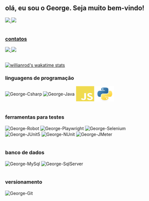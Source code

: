 ## olá, eu sou o George.  Seja muito bem-vindo!

<div>
  <a href="https://github.com/george-mathias">
  <img height="180em" src="https://github-readme-stats.vercel.app/api?username=george-mathias&show_icons=true&theme=chartreuse-dark&include_all_commits=true&count_private=true"/>
  <img height="180em" src="https://github-readme-stats.vercel.app/api/top-langs/?username=george-mathias&layout=compact&langs_count=7&theme=chartreuse-dark"/>
</div><br>
  
### contatos
<div style="display: inline_block">
  <a href="mailto:gmathias80@gmail.com" alt="George-Gmail" title="gmathias80@gmail.com" target="_blank">
    <img src="https://img.shields.io/badge/Gmail-D14836?style=for-the-badge&logo=gmail&logoColor=white">
  </a>
  
  <a href="https://www.linkedin.com/in/mathiasgeorge" alt="George-LinkedIn" target="_blank">
    <img src="https://img.shields.io/badge/-LinkedIn-%230077B5?style=for-the-badge&logo=linkedin&logoColor=white">
  </a>
</div>  
<br>
 

[![willianrod's wakatime stats](https://github-readme-stats.vercel.app/api/wakatime?username=gmathias&layout=default)](https://github.com/george-mathias)

 
### linguagens de programação
<div style="display: inline_block">
  <img align="center" alt="George-Csharp" title="CSharp" height="50" width="60" src="https://raw.githubusercontent.com/jmnote/z-icons/master/svg/csharp.svg">
  <img align="center" alt="George-Java" title="Java" height="50" width="50" src="https://user-images.githubusercontent.com/43831349/129459777-a3a274b3-7539-4441-a323-764f37c3499d.png">
  <img align="center" alt="George-Js" title="JavaScript" height="50" width="60" src="https://raw.githubusercontent.com/devicons/devicon/master/icons/javascript/javascript-plain.svg">
  <img align="center" alt="George-Python" title="Python" height="50" width="60" src="https://raw.githubusercontent.com/devicons/devicon/master/icons/python/python-original.svg">
</div>
<br>
  
### ferramentas para testes
<div>
  <img align="center" alt="George-Robot" title="Robot Framework" height="50" width="110" src="https://user-images.githubusercontent.com/43831349/129464555-5b5b8e0b-bb77-4911-9170-1acd020fb2dd.png">
  <img align="center" alt="George-Playwright" title="Playwright" height="50" width="140" src="https://user-images.githubusercontent.com/43831349/129464799-08de4d32-fcf7-425f-9cbd-95d144b25513.png">
  <img align="center" alt="George-Selenium" title="Selenium Webdriver" height="50" width="130" src="https://user-images.githubusercontent.com/43831349/129464736-59b782d4-faea-4d6a-801d-eb7425cd490c.png">
  <img align="center" alt="George-JUnit5" title="JUnit5" height="50" width="90" src="https://user-images.githubusercontent.com/43831349/129458982-afe12a2e-4903-461d-a832-51725b37288d.png">
  <img align="center" alt="George-NUnit" title="NUnit" height="50" width="120" src="https://user-images.githubusercontent.com/43831349/129459586-470e7451-3e8e-415d-913b-5a6912fb1b08.png">
  <img align="center" alt="George-JMeter" title="JMeter" height="50" width="120" src="https://user-images.githubusercontent.com/43831349/129465454-7a2dcc49-dfaf-4a0d-a86e-9498d58fef82.png">
</div><br>
  
### banco de dados
<div>  
  <img align="center" alt="George-MySql" title="MySql" height="50" width="100" src="https://user-images.githubusercontent.com/43831349/129459899-528ffcce-6902-4ad9-94fb-cb43c35b2718.png?size=148&color=currentColor">
  <img align="center" alt="George-SqlServer" title="SqlServer" height="50" width="150" src="https://user-images.githubusercontent.com/43831349/129459464-84fe3f48-8cde-4dd3-99e8-043655478298.png?size=148&color=currentColor">
</div>
<br>
  

### versionamento
<div>
  <img align="center" alt="George-Git" title="Git" height="50" width="60" src="https://raw.githubusercontent.com/jmnote/z-icons/master/svg/git.svg">
</div>
<br>  


<!--
**george-mathias/george-mathias** is a ✨ _special_ ✨ repository because its `README.md` (this file) appears on your GitHub profile.

Here are some ideas to get you started:

- 🔭 I’m currently working on ...
- 🌱 I’m currently learning ...
- 👯 I’m looking to collaborate on ...
- 🤔 I’m looking for help with ...
- 💬 Ask me about ...
- 📫 How to reach me: ...
- 😄 Pronouns: ...
- ⚡ Fun fact: ...
-->
